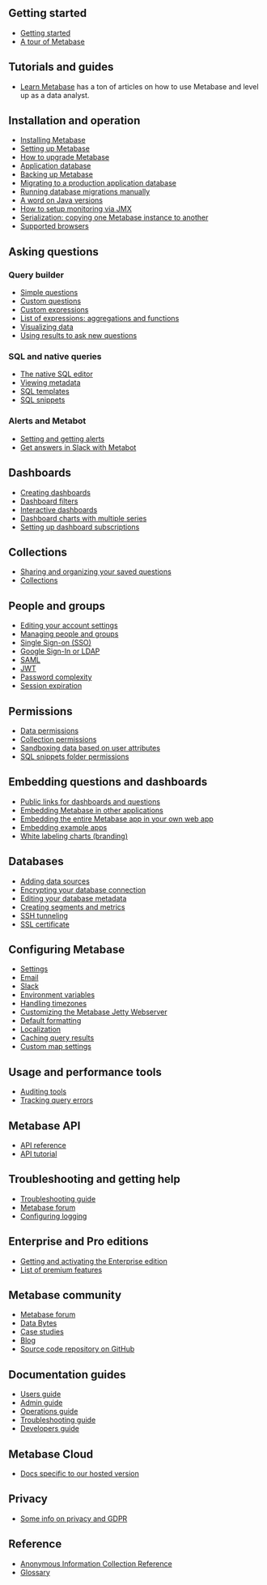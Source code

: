 ## Getting started

- [Getting started][getting-started]
- [A tour of Metabase][tour]

## Tutorials and guides

- [Learn Metabase][learn] has a ton of articles on how to use Metabase and level up as a data analyst.

## Installation and operation

- [Installing Metabase](./operations-guide/installing-metabase.html)
- [Setting up Metabase](setting-up-metabase.html)
- [How to upgrade Metabase](./operations-guide/upgrading-metabase.html)
- [Application database](./operations-guide/configuring-application-database.html)
- [Backing up Metabase](./operations-guide/backing-up-metabase-application-data.html)
- [Migrating to a production application database](./operations-guide/migrating-from-h2.html)
- [Running database migrations manually](./operations-guide/running-migrations-manually.html)
- [A word on Java versions](./operations-guide/java-versions.html)
- [How to setup monitoring via JMX](./operations-guide/jmx-monitoring.html)
- [Serialization: copying one Metabase instance to another](./enterprise-guide/serialization.html)
- [Supported browsers](./administration-guide/supported-browsers.html)

## Asking questions

### Query builder

- [Simple questions](./users-guide/04-asking-questions.html)
- [Custom questions](./users-guide/custom-questions.html)
- [Custom expressions](./users-guide/expressions.html)
- [List of expressions: aggregations and functions](./users-guide/expressions-list.html)
- [Visualizing data](./users-guide/05-visualizing-results.html)
- [Using results to ask new questions](./users-guide/referencing-saved-questions-in-queries.html)

### SQL and native queries

- [The native SQL editor](./users-guide/writing-sql.html)
- [Viewing metadata](./users-guide/12-data-model-reference.html)
- [SQL templates](./users-guide/13-sql-parameters.html)
- [SQL snippets](./users-guide/sql-snippets.html)

### Alerts and Metabot

- [Setting and getting alerts](./users-guide/15-alerts.html)
- [Get answers in Slack with Metabot](./users-guide/11-metabot.html)

## Dashboards

- [Creating dashboards](./users-guide/07-dashboards.html)
- [Dashboard filters](./users-guide/08-dashboard-filters.html)
- [Interactive dashboards](./users-guide/interactive-dashboards.html)
- [Dashboard charts with multiple series](./users-guide/09-multi-series-charting.html)
- [Setting up dashboard subscriptions](./users-guide/dashboard-subscriptions.html)

## Collections

- [Sharing and organizing your saved questions](./users-guide/06-sharing-answers.html)
- [Collections](./users-guide/collections.html)

## People and groups

- [Editing your account settings](./users-guide/account-settings.html)
- [Managing people and groups](./administration-guide/04-managing-users.html)
- [Single Sign-on (SSO)](./administration-guide/sso.html)
- [Google Sign-In or LDAP](./administration-guide/10-single-sign-on.html)
- [SAML](./enterprise-guide/authenticating-with-saml.html)
- [JWT](./enterprise-guide/authenticating-with-jwt.html)
- [Password complexity](./operations-guide/changing-password-complexity.html)
- [Session expiration](./operations-guide/changing-session-expiration.html)

## Permissions

- [Data permissions](./administration-guide/05-setting-permissions.html)
- [Collection permissions](./administration-guide/06-collections.html)
- [Sandboxing data based on user attributes](./enterprise-guide/data-sandboxes.html)
- [SQL snippets folder permissions](./enterprise-guide/sql-snippets.html)

## Embedding questions and dashboards

- [Public links for dashboards and questions](./administration-guide/12-public-links.html)
- [Embedding Metabase in other applications](./administration-guide/13-embedding.html)
- [Embedding the entire Metabase app in your own web app](./enterprise-guide/full-app-embedding.html)
- [Embedding example apps][embedding-ref-apps]
- [White labeling charts (branding)](./enterprise-guide/whitelabeling.html)

## Databases

- [Adding data sources](./administration-guide/01-managing-databases.html)
- [Encrypting your database connection](./operations-guide/encrypting-database-details-at-rest.html)
- [Editing your database metadata](./administration-guide/03-metadata-editing.html)
- [Creating segments and metrics](./administration-guide/07-segments-and-metrics.html)
- [SSH tunneling](./administration-guide/ssh-tunnel-for-database-connections.html)
- [SSL certificate](./administration-guide/secure-database-connections-with-ssl-certificates.html)

## Configuring Metabase

- [Settings](./administration-guide/08-configuration-settings.html)
- [Email](./administration-guide/02-setting-up-email.html)
- [Slack](./administration-guide/09-setting-up-slack.html)
- [Environment variables](./operations-guide/environment-variables.html)
- [Handling timezones](./operations-guide/handling-timezones.html)
- [Customizing the Metabase Jetty Webserver](./operations-guide/customizing-jetty-webserver.html)
- [Default formatting](./administration-guide/19-formatting-settings.html)
- [Localization](./administration-guide/localization.html)
- [Caching query results](./administration-guide/14-caching.html)
- [Custom map settings](./administration-guide/20-custom-maps.html)

## Usage and performance tools

- [Auditing tools](./enterprise-guide/audit.html)
- [Tracking query errors](./enterprise-guide/tools.html)

## Metabase API

- [API reference][api-documentation]
- [API tutorial][api-tutorial]

## Troubleshooting and getting help

- [Troubleshooting guide][troubleshooting] 
- [Metabase forum][forum]
- [Configuring logging](./operations-guide/log-configuration.html)

## Enterprise and Pro editions

- [Getting and activating the Enterprise edition](./enterprise-guide/activating-the-enterprise-edition.html)
- [List of premium features][enterprise]

## Metabase community

- [Metabase forum][forum]
- [Data Bytes][data-bytes]
- [Case studies][case-studies]
- [Blog][blog]
- [Source code repository on GitHub][source-code]

## Documentation guides

- [Users guide](users-guide/start.html)
- [Admin guide](administration-guide/start.html)
- [Operations guide](operations-guide/start.html)
- [Troubleshooting guide][troubleshooting] 
- [Developers guide][developers]

## Metabase Cloud

- [Docs specific to our hosted version][cloud]

## Privacy

- [Some info on privacy and GDPR][privacy]

## Reference

- [Anonymous Information Collection Reference][info-collection]
- [Glossary][glossary]

[api-documentation]: ./api-documentation.html
[api-tutorial]: /learn/administration/metabase-api.html
[admin-guide]: administration-guide/start.html
[blog]: /blog
[case-studies]: https://www.metabase.com/case_studies/
[cloud]: /cloud/docs/
[embedding-ref-apps]: https://github.com/metabase/embedding-reference-apps
[enterprise]: enterprise-guide/start.html
[enterprise-landing]: /enterprise
[data-bytes]: /community
[developers]: developers-guide/start.html
[drivers]: developers-guide-drivers.html
[faq]: faq/start.html
[forum]: https://discourse.metabase.com/
[getting-started]: /learn/getting-started/getting-started.html
[glossary]: /glossary.html
[info-collection]: information-collection.html
[learn]: /learn
[operations-guide]: operations-guide/start.html
[privacy]: privacy.html 
[source-code]: https://github.com/metabase/metabase
[tour]: /learn/getting-started/tour-of-metabase.html
[troubleshooting]: troubleshooting-guide/index.html
[users-guide]: users-guide/start.html
